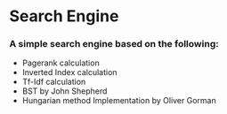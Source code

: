 # Search Engine
### A simple search engine based on the following:
  - Pagerank calculation
  - Inverted Index calculation
  - Tf-Idf calculation
  - BST by John Shepherd
  - Hungarian method Implementation by Oliver Gorman
